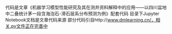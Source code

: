 代码是文章《机器学习模型性能研究及其在测井资料解释中的应用——以四川盆地中二叠统计茅一段含海泡石-滑石层系分布预测为例》配套代码
目录下Jupyter Notebook文档是文章代码来源
部分代码引自http://www.dmlearning.cn/，相关.py文件正在完善中